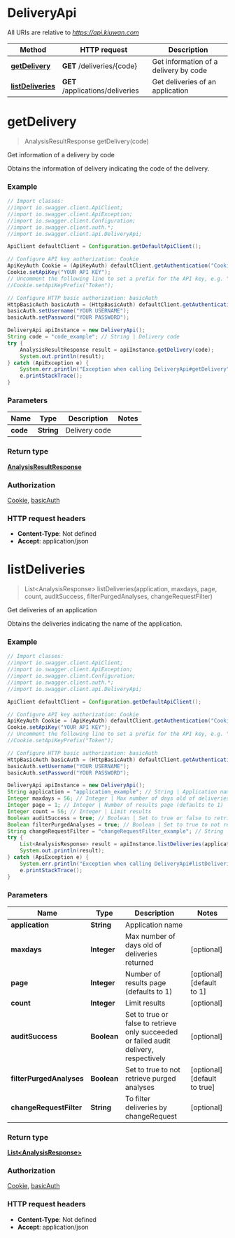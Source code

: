 # DeliveryApi

All URIs are relative to *https://api.kiuwan.com*

Method | HTTP request | Description
------------- | ------------- | -------------
[**getDelivery**](DeliveryApi.md#getDelivery) | **GET** /deliveries/{code} | Get information of a delivery by code
[**listDeliveries**](DeliveryApi.md#listDeliveries) | **GET** /applications/deliveries | Get deliveries of an application


<a name="getDelivery"></a>
# **getDelivery**
> AnalysisResultResponse getDelivery(code)

Get information of a delivery by code

Obtains the information of delivery indicating the code of the delivery.

### Example
```java
// Import classes:
//import io.swagger.client.ApiClient;
//import io.swagger.client.ApiException;
//import io.swagger.client.Configuration;
//import io.swagger.client.auth.*;
//import io.swagger.client.api.DeliveryApi;

ApiClient defaultClient = Configuration.getDefaultApiClient();

// Configure API key authorization: Cookie
ApiKeyAuth Cookie = (ApiKeyAuth) defaultClient.getAuthentication("Cookie");
Cookie.setApiKey("YOUR API KEY");
// Uncomment the following line to set a prefix for the API key, e.g. "Token" (defaults to null)
//Cookie.setApiKeyPrefix("Token");

// Configure HTTP basic authorization: basicAuth
HttpBasicAuth basicAuth = (HttpBasicAuth) defaultClient.getAuthentication("basicAuth");
basicAuth.setUsername("YOUR USERNAME");
basicAuth.setPassword("YOUR PASSWORD");

DeliveryApi apiInstance = new DeliveryApi();
String code = "code_example"; // String | Delivery code
try {
    AnalysisResultResponse result = apiInstance.getDelivery(code);
    System.out.println(result);
} catch (ApiException e) {
    System.err.println("Exception when calling DeliveryApi#getDelivery");
    e.printStackTrace();
}
```

### Parameters

Name | Type | Description  | Notes
------------- | ------------- | ------------- | -------------
 **code** | **String**| Delivery code |

### Return type

[**AnalysisResultResponse**](AnalysisResultResponse.md)

### Authorization

[Cookie](../README.md#Cookie), [basicAuth](../README.md#basicAuth)

### HTTP request headers

 - **Content-Type**: Not defined
 - **Accept**: application/json

<a name="listDeliveries"></a>
# **listDeliveries**
> List&lt;AnalysisResponse&gt; listDeliveries(application, maxdays, page, count, auditSuccess, filterPurgedAnalyses, changeRequestFilter)

Get deliveries of an application

Obtains the deliveries indicating the name of the application.

### Example
```java
// Import classes:
//import io.swagger.client.ApiClient;
//import io.swagger.client.ApiException;
//import io.swagger.client.Configuration;
//import io.swagger.client.auth.*;
//import io.swagger.client.api.DeliveryApi;

ApiClient defaultClient = Configuration.getDefaultApiClient();

// Configure API key authorization: Cookie
ApiKeyAuth Cookie = (ApiKeyAuth) defaultClient.getAuthentication("Cookie");
Cookie.setApiKey("YOUR API KEY");
// Uncomment the following line to set a prefix for the API key, e.g. "Token" (defaults to null)
//Cookie.setApiKeyPrefix("Token");

// Configure HTTP basic authorization: basicAuth
HttpBasicAuth basicAuth = (HttpBasicAuth) defaultClient.getAuthentication("basicAuth");
basicAuth.setUsername("YOUR USERNAME");
basicAuth.setPassword("YOUR PASSWORD");

DeliveryApi apiInstance = new DeliveryApi();
String application = "application_example"; // String | Application name
Integer maxdays = 56; // Integer | Max number of days old of deliveries returned
Integer page = 1; // Integer | Number of results page (defaults to 1)
Integer count = 56; // Integer | Limit results
Boolean auditSuccess = true; // Boolean | Set to true or false to retrieve only succeeded or failed audit delivery, respectively
Boolean filterPurgedAnalyses = true; // Boolean | Set to true to not retrieve purged analyses
String changeRequestFilter = "changeRequestFilter_example"; // String | To filter deliveries by changeRequest
try {
    List<AnalysisResponse> result = apiInstance.listDeliveries(application, maxdays, page, count, auditSuccess, filterPurgedAnalyses, changeRequestFilter);
    System.out.println(result);
} catch (ApiException e) {
    System.err.println("Exception when calling DeliveryApi#listDeliveries");
    e.printStackTrace();
}
```

### Parameters

Name | Type | Description  | Notes
------------- | ------------- | ------------- | -------------
 **application** | **String**| Application name |
 **maxdays** | **Integer**| Max number of days old of deliveries returned | [optional]
 **page** | **Integer**| Number of results page (defaults to 1) | [optional] [default to 1]
 **count** | **Integer**| Limit results | [optional]
 **auditSuccess** | **Boolean**| Set to true or false to retrieve only succeeded or failed audit delivery, respectively | [optional]
 **filterPurgedAnalyses** | **Boolean**| Set to true to not retrieve purged analyses | [optional] [default to true]
 **changeRequestFilter** | **String**| To filter deliveries by changeRequest | [optional]

### Return type

[**List&lt;AnalysisResponse&gt;**](AnalysisResponse.md)

### Authorization

[Cookie](../README.md#Cookie), [basicAuth](../README.md#basicAuth)

### HTTP request headers

 - **Content-Type**: Not defined
 - **Accept**: application/json

